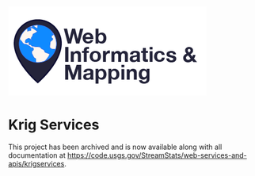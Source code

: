 ![WiM](wimlogo.png)

# Krig Services

This project has been archived and is now available along with all documentation at https://code.usgs.gov/StreamStats/web-services-and-apis/krigservices.
